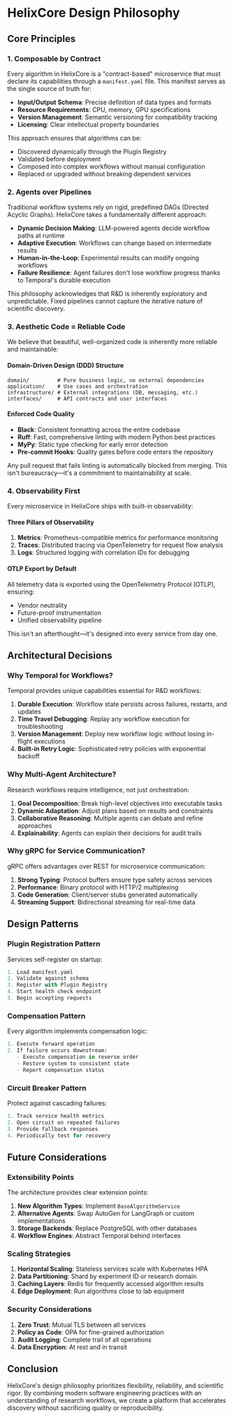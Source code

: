 # HelixCore Design Philosophy

## Core Principles

### 1. Composable by Contract

Every algorithm in HelixCore is a "contract-based" microservice that must declare its capabilities through a `manifest.yaml` file. This manifest serves as the single source of truth for:

- **Input/Output Schema**: Precise definition of data types and formats
- **Resource Requirements**: CPU, memory, GPU specifications
- **Version Management**: Semantic versioning for compatibility tracking
- **Licensing**: Clear intellectual property boundaries

This approach ensures that algorithms can be:
- Discovered dynamically through the Plugin Registry
- Validated before deployment
- Composed into complex workflows without manual configuration
- Replaced or upgraded without breaking dependent services

### 2. Agents over Pipelines

Traditional workflow systems rely on rigid, predefined DAGs (Directed Acyclic Graphs). HelixCore takes a fundamentally different approach:

- **Dynamic Decision Making**: LLM-powered agents decide workflow paths at runtime
- **Adaptive Execution**: Workflows can change based on intermediate results
- **Human-in-the-Loop**: Experimental results can modify ongoing workflows
- **Failure Resilience**: Agent failures don't lose workflow progress thanks to Temporal's durable execution

This philosophy acknowledges that R&D is inherently exploratory and unpredictable. Fixed pipelines cannot capture the iterative nature of scientific discovery.

### 3. Aesthetic Code = Reliable Code

We believe that beautiful, well-organized code is inherently more reliable and maintainable:

#### Domain-Driven Design (DDD) Structure
```
domain/         # Pure business logic, no external dependencies
application/    # Use cases and orchestration
infrastructure/ # External integrations (DB, messaging, etc.)
interfaces/     # API contracts and user interfaces
```

#### Enforced Code Quality
- **Black**: Consistent formatting across the entire codebase
- **Ruff**: Fast, comprehensive linting with modern Python best practices
- **MyPy**: Static type checking for early error detection
- **Pre-commit Hooks**: Quality gates before code enters the repository

Any pull request that fails linting is automatically blocked from merging. This isn't bureaucracy—it's a commitment to maintainability at scale.

### 4. Observability First

Every microservice in HelixCore ships with built-in observability:

#### Three Pillars of Observability
1. **Metrics**: Prometheus-compatible metrics for performance monitoring
2. **Traces**: Distributed tracing via OpenTelemetry for request flow analysis
3. **Logs**: Structured logging with correlation IDs for debugging

#### OTLP Export by Default
All telemetry data is exported using the OpenTelemetry Protocol (OTLP), ensuring:
- Vendor neutrality
- Future-proof instrumentation
- Unified observability pipeline

This isn't an afterthought—it's designed into every service from day one.

## Architectural Decisions

### Why Temporal for Workflows?

Temporal provides unique capabilities essential for R&D workflows:

1. **Durable Execution**: Workflow state persists across failures, restarts, and updates
2. **Time Travel Debugging**: Replay any workflow execution for troubleshooting
3. **Version Management**: Deploy new workflow logic without losing in-flight executions
4. **Built-in Retry Logic**: Sophisticated retry policies with exponential backoff

### Why Multi-Agent Architecture?

Research workflows require intelligence, not just orchestration:

1. **Goal Decomposition**: Break high-level objectives into executable tasks
2. **Dynamic Adaptation**: Adjust plans based on results and constraints
3. **Collaborative Reasoning**: Multiple agents can debate and refine approaches
4. **Explainability**: Agents can explain their decisions for audit trails

### Why gRPC for Service Communication?

gRPC offers advantages over REST for microservice communication:

1. **Strong Typing**: Protocol buffers ensure type safety across services
2. **Performance**: Binary protocol with HTTP/2 multiplexing
3. **Code Generation**: Client/server stubs generated automatically
4. **Streaming Support**: Bidirectional streaming for real-time data

## Design Patterns

### Plugin Registration Pattern

Services self-register on startup:
```python
1. Load manifest.yaml
2. Validate against schema
3. Register with Plugin Registry
4. Start health check endpoint
5. Begin accepting requests
```

### Compensation Pattern

Every algorithm implements compensation logic:
```python
1. Execute forward operation
2. If failure occurs downstream:
   - Execute compensation in reverse order
   - Restore system to consistent state
   - Report compensation status
```

### Circuit Breaker Pattern

Protect against cascading failures:
```python
1. Track service health metrics
2. Open circuit on repeated failures
3. Provide fallback responses
4. Periodically test for recovery
```

## Future Considerations

### Extensibility Points

The architecture provides clear extension points:

1. **New Algorithm Types**: Implement `BaseAlgorithmService`
2. **Alternative Agents**: Swap AutoGen for LangGraph or custom implementations
3. **Storage Backends**: Replace PostgreSQL with other databases
4. **Workflow Engines**: Abstract Temporal behind interfaces

### Scaling Strategies

1. **Horizontal Scaling**: Stateless services scale with Kubernetes HPA
2. **Data Partitioning**: Shard by experiment ID or research domain
3. **Caching Layers**: Redis for frequently accessed algorithm results
4. **Edge Deployment**: Run algorithms close to lab equipment

### Security Considerations

1. **Zero Trust**: Mutual TLS between all services
2. **Policy as Code**: OPA for fine-grained authorization
3. **Audit Logging**: Complete trail of all operations
4. **Data Encryption**: At rest and in transit

## Conclusion

HelixCore's design philosophy prioritizes flexibility, reliability, and scientific rigor. By combining modern software engineering practices with an understanding of research workflows, we create a platform that accelerates discovery without sacrificing quality or reproducibility.